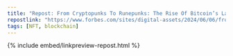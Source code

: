 ```yaml
---
title: "Repost: From Cryptopunks To Runepunks: The Rise Of Bitcoin’s Latest NFT Craze"
repostlink: "https://www.forbes.com/sites/digital-assets/2024/06/06/from-cryptopunks-to-runepunks-the-rise-of-bitcoins-latest-nft-craze/"
tags: [NFT, blockchain]
---
```


{% include embed/linkpreview-repost.html %}
